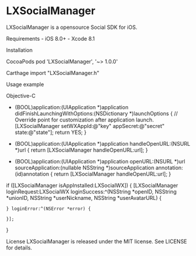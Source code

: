 # LXSocialManager
LXSocialManager is a opensource Social SDK for iOS.


Requirements
    - iOS 8.0+
    - Xcode 8.1


Installation

CocoaPods
    pod 'LXSocialManager', '~> 1.0.0'

Carthage
    import "LXSocialManager.h"


Usage example

Objective-C

- (BOOL)application:(UIApplication *)application didFinishLaunchingWithOptions:(NSDictionary *)launchOptions {
    // Override point for customization after application launch.
    [LXSocialManager setWXAppId:@"key" appSecret:@"secret" state:@"state"];
    return YES;
}

- (BOOL)application:(UIApplication *)application handleOpenURL:(NSURL *)url {
    return [LXSocialManager handleOpenURL:url];
}

- (BOOL)application:(UIApplication *)application openURL:(NSURL *)url sourceApplication:(nullable NSString *)sourceApplication annotation:(id)annotation {
    return [LXSocialManager handleOpenURL:url];
}

if ([LXSocialManager isAppInstalled:LXSocialWX]) {
    [LXSocialManager loginRequest:LXSocialWX
                     loginSuccess:^(NSString *openID, NSString *unionID, NSString *userNickname, NSString *userAvatarURL) {

    } loginError:^(NSError *error) {

    }];
}


License
    LXSocialManager is released under the MIT license. See LICENSE for details.
